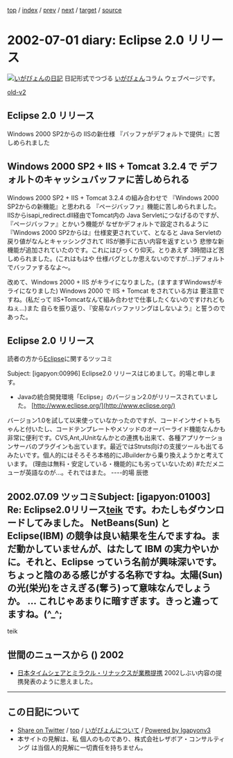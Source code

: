 [top](../index.html) 
 / [index](index.html) 
 / [prev](ig020629.html) 
 / [next](ig020702.html) 
 / [target](https://www.igapyon.jp/igapyon/diary/2002/ig020701.html) 
 / [source](https://github.com/igapyon/diary/blob/master/2002/ig020701.src.md) 

2002-07-01 diary: Eclipse 2.0 リリース
=====================================================================================================
[![いがぴょんの日記](https://www.igapyon.jp/igapyon/diary/images/iga200306s.jpg "いがぴょん")](https://www.igapyon.jp/igapyon/diary/memo/memoigapyon.html) 日記形式でつづる [いがぴょん](https://www.igapyon.jp/igapyon/diary/memo/memoigapyon.html)コラム ウェブページです。

[old-v2](ig020701-orig.html)

## Eclipse 2.0 リリース

Windows 2000 SP2からの IISの新仕様 『バッファがデフォルトで提供』に苦しめられました


## Windows 2000  SP2 + IIS + Tomcat 3.2.4 で デフォルトのキャッシュバッファに苦しめられる

Windows 2000 SP2 + IIS + Tomcat 3.2.4 の組み合わせで 『Windows 2000 SP2からの新機能』と思われる 『ページバッファ』機能に苦しめられました。IISからisapi_redirect.dll経由でTomcat内の
Java Servletにつなげるのですが、『ページバッファ』とかいう機能が なぜかデフォルトで設定されるように『Windows 2000 SP2からは』仕様変更されていて、となると Java Servletの戻り値がなんとキャッシングされて IISが勝手に古い内容を返すという 悲惨な新機能が追加されていたのです。これにはびっくり仰天。とりあえず
3時間ほど苦しめられました。(これはもはや 仕様バグとしか思えないのですが…)デフォルトでバッファするなよ～。

改めて、Windows 2000 + IIS がキライになりました。(ますますWindowsがキライになりました)
Windows 2000 で IIS + Tomcat をされている方は 要注意ですね。(私だって IIS+Tomcatなんて組み合わせで仕事したくないのですけれどもねぇ…)また 自らを振り返り、『安易なバッファリングはしないよう』と誓うのであった。

## Eclipse 2.0 リリース

読者の方から[Eclipse](https://www.igapyon.jp/igapyon/diary/keyword/eclipse.html)に関するツッコミ

Subject:  [igapyon:00996] Eclipse2.0 リリースはじめまして。的場と申します。

* Javaの統合開発環境「Eclipse」のバージョン2.0がリリースされていました。
  [http://www.eclipse.org/](http://www.eclipse.org/)

バージョン1.0を試して以来使っていなかったのですが、コードインサイトもちゃんと付いたし、コードテンプレートやメソッドのオーバーライド機能なんかも非常に便利です。CVS,Ant,JUnitなんかとの連携も出来て、各種アプリケーションサーバのプラグインも出ています。最近ではStruts向けの支援ツールも出てるみたいです。個人的にはそろそろ本格的にJBuilderから乗り換えようかと考えています。
(理由は無料・安定している・機能的にも劣っていないため)
#ただメニューが英語なのが…。それではまた。
----的場 辰徳

2002.07.09 ツッコミSubject: [igapyon:01003] Re: Eclipse2.0リリース[teik](http://www21.u-page.so-net.ne.jp/rd5/teik/NetBeansIDE_jp/) です。わたしもダウンロードしてみました。
NetBeans(Sun) と Eclipse(IBM) の競争は良い結果を生んでますね。まだ動かしていませんが、はたして
IBM の実力やいかに。それと、Eclipse っていう名前が興味深いです。ちょっと陰のある感じがする名称ですね。太陽(Sun)の光(栄光)をさえぎる(奪う)って意味なんでしょうか。
... これじゃあまりに暗すぎます。きっと違ってますね。(^_^;
-----
teik

## 世間のニュースから () 2002

* [日本タイムシェアとミラクル・リナックスが業務提携](http://linux.ascii24.com/linux/news/today/2002/06/29/636886-000.html)  2002しぶい内容の提携発表のように思えました。


----------------------------------------------------------------------------------------------------

## この日記について

* [Share on Twitter](https://twitter.com/intent/tweet?hashtags=igapyon%2Cdiary%2C%E3%81%84%E3%81%8C%E3%81%B4%E3%82%87%E3%82%93&text=Eclipse+2.0+%E3%83%AA%E3%83%AA%E3%83%BC%E3%82%B9&url=https%3A%2F%2Fwww.igapyon.jp%2Figapyon%2Fdiary%2F2002%2Fig020701.html) / [top](../index.html) / [いがぴょんについて](https://www.igapyon.jp/igapyon/diary/memo/memoigapyon.html) / [Powered by Igapyonv3](https://github.com/igapyon/igapyonv3)
* 本サイトの見解は、私 個人のものであり、株式会社レザボア・コンサルティング は当個人的見解に一切責任を持ちません。 
